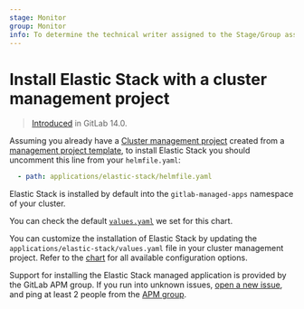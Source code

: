 ```yaml
---
stage: Monitor
group: Monitor
info: To determine the technical writer assigned to the Stage/Group associated with this page, see https://about.gitlab.com/handbook/engineering/ux/technical-writing/#assignments
---
```


# Install Elastic Stack with a cluster management project

> [Introduced](https://gitlab.com/gitlab-org/project-templates/cluster-management/-/merge_requests/5) in GitLab 14.0.

Assuming you already have a [Cluster management project](../../../../../user/clusters/management_project.md) created from a
[management project template](../../../../../user/clusters/management_project_template.md), to install Elastic Stack you should
uncomment this line from your `helmfile.yaml`:

```yaml
  - path: applications/elastic-stack/helmfile.yaml
```

Elastic Stack is installed by default into the `gitlab-managed-apps` namespace of your cluster.

You can check the default
[`values.yaml`](https://gitlab.com/gitlab-org/project-templates/cluster-management/-/blob/master/applications/elastic-stack/values.yaml)
we set for this chart.

You can customize the installation of Elastic Stack by updating the
`applications/elastic-stack/values.yaml` file in your cluster
management project. Refer to the
[chart](https://gitlab.com/gitlab-org/charts/elastic-stack) for all
available configuration options.

Support for installing the Elastic Stack managed application is provided by the
GitLab APM group. If you run into unknown issues,
[open a new issue](https://gitlab.com/gitlab-org/gitlab/-/issues/new), and ping at
least 2 people from the [APM group](https://about.gitlab.com/handbook/product/categories/#apm-group).
